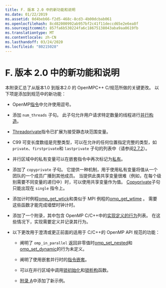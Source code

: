 ```yaml
---
title: F. 版本 2.0 中的新功能和说明
ms.date: 01/22/2019
ms.assetid: 0d4beb66-f2d5-468c-8cd3-4b00dcbab061
ms.openlocfilehash: 8cd82000992ab957bf2c41f11deccd65e2e6ea8f
ms.sourcegitcommit: 857fa6b530224fa6c18675138043aba9aa0619fb
ms.translationtype: MT
ms.contentlocale: zh-CN
ms.lasthandoff: 03/24/2020
ms.locfileid: "80215028"
---
```

# <a name="f-new-features-and-clarifications-in-version-20"></a>F. 版本 2.0 中的新功能和说明

本附录汇总了从版本1.0 到版本2.0 的 OpenMPC++ C/规范所做的关键更改。 以下项是添加到规范中的新功能：

- OpenMP[指令](2-directives.md#21-directive-format)中允许使用逗号。

- 添加 `num_threads` 子句。 此子句允许用户请求特定数量的线程进行[并行构造](2-directives.md#23-parallel-construct)。

- [Threadprivate](2-directives.md#271-threadprivate-directive)指令已扩展为接受静态块范围变量。

- C99 可变长度数组是完整类型，可以在允许的任何位置指定完整的类型，如 `private`、`firstprivate`和 `lastprivate` 子句的列表中（请参阅[2.7.2](2-directives.md#272-data-sharing-attribute-clauses)）。

- 并行区域中的私有变量可以在嵌套指令中再次标记为[私有](2-directives.md#2721-private)。

- 添加了 `copyprivate` 子句。 它提供一种机制，用于使用私有变量将值从一个团队的一个成员广播到其他成员。 当提供此类共享变量很难（例如，在每个级别需要不同变量的递归中）时，可以使用共享变量作为值。 [Copyprivate](2-directives.md#2728-copyprivate)子句只能出现在 `single` 指令上。

- 添加计时例程[omp_get_wtick](3-run-time-library-functions.md#332-omp_get_wtick-function)和类似于 MPI 例程的[omp_get_wtime](3-run-time-library-functions.md#331-omp_get_wtime-function) 。 需要这些函数才能完成墙壁时钟计时。

- 添加了一个附录，其中包含 OpenMP C/C++中的[实现定义的行为](e-implementation-defined-behaviors-in-openmp-c-cpp.md)列表。 在这些情况下，实现需要定义并记录其行为。

- 以下更改用于澄清或更正前面的适用于 C/C++的 OpenMP API 规范的功能：

  - 阐明了 `omp_in_parallel` 返回非零值时[omp_set_nested](3-run-time-library-functions.md#319-omp_set_nested-function)和[omp_set_dynamic](3-run-time-library-functions.md#317-omp_set_dynamic-function)的行为未定义。

  - 阐明了使用嵌套并行时的[指令嵌套](2-directives.md#29-directive-nesting)。

  - 可以在并行区域中调用[锁初始化](3-run-time-library-functions.md#321-omp_init_lock-and-omp_init_nest_lock-functions)和[锁析构](3-run-time-library-functions.md#322-omp_destroy_lock-and-omp_destroy_nest_lock-functions)函数。

  - [附录 A](a-examples.md)中添加了新示例。
